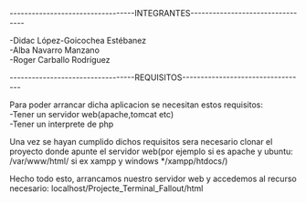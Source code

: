 ----------------------------------INTEGRANTES---------------------------------

-Didac López-Goicochea Estébanez<br>
-Alba Navarro Manzano<br>
-Roger Carballo Rodríguez<br>

----------------------------------REQUISITOS----------------------------------

Para poder arrancar dicha aplicacion se necesitan estos requisitos:<br>
-Tener un servidor web(apache,tomcat etc)<br>
-Tener un interprete de php<br>

Una vez se hayan cumplido dichos requisitos sera necesario clonar el proyecto
donde apunte el servidor web(por ejemplo si es apache y ubuntu: /var/www/html/ si ex xampp y windows */xampp/htdocs/)

Hecho todo esto, arrancamos nuestro servidor web y accedemos al recurso necesario:
localhost/Projecte_Terminal_Fallout/html

